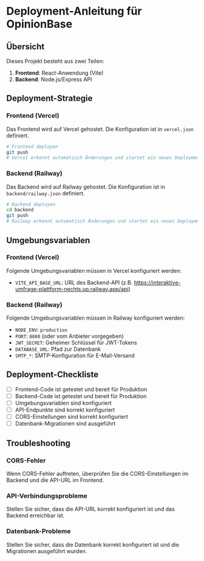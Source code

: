 # Deployment-Anleitung für OpinionBase

## Übersicht

Dieses Projekt besteht aus zwei Teilen:
1. **Frontend**: React-Anwendung (Vite)
2. **Backend**: Node.js/Express API

## Deployment-Strategie

### Frontend (Vercel)

Das Frontend wird auf Vercel gehostet. Die Konfiguration ist in `vercel.json` definiert.

```bash
# Frontend deployen
git push
# Vercel erkennt automatisch Änderungen und startet ein neues Deployment
```

### Backend (Railway)

Das Backend wird auf Railway gehostet. Die Konfiguration ist in `backend/railway.json` definiert.

```bash
# Backend deployen
cd backend
git push
# Railway erkennt automatisch Änderungen und startet ein neues Deployment
```

## Umgebungsvariablen

### Frontend (Vercel)

Folgende Umgebungsvariablen müssen in Vercel konfiguriert werden:

- `VITE_API_BASE_URL`: URL des Backend-API (z.B. https://interaktive-umfrage-plattform-nechts.up.railway.app/api)

### Backend (Railway)

Folgende Umgebungsvariablen müssen in Railway konfiguriert werden:

- `NODE_ENV`: `production`
- `PORT`: `8080` (oder vom Anbieter vorgegeben)
- `JWT_SECRET`: Geheimer Schlüssel für JWT-Tokens
- `DATABASE_URL`: Pfad zur Datenbank
- `SMTP_*`: SMTP-Konfiguration für E-Mail-Versand

## Deployment-Checkliste

- [ ] Frontend-Code ist getestet und bereit für Produktion
- [ ] Backend-Code ist getestet und bereit für Produktion
- [ ] Umgebungsvariablen sind konfiguriert
- [ ] API-Endpunkte sind korrekt konfiguriert
- [ ] CORS-Einstellungen sind korrekt konfiguriert
- [ ] Datenbank-Migrationen sind ausgeführt

## Troubleshooting

### CORS-Fehler

Wenn CORS-Fehler auftreten, überprüfen Sie die CORS-Einstellungen im Backend und die API-URL im Frontend.

### API-Verbindungsprobleme

Stellen Sie sicher, dass die API-URL korrekt konfiguriert ist und das Backend erreichbar ist.

### Datenbank-Probleme

Stellen Sie sicher, dass die Datenbank korrekt konfiguriert ist und die Migrationen ausgeführt wurden.